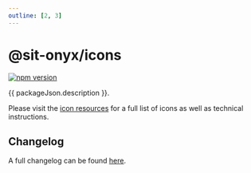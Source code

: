 ```yaml
---
outline: [2, 3]
---
```


<script lang="ts" setup>
import packageJson from "../../../../../packages/icons/package.json";
</script>

# @sit-onyx/icons

<div class="hide-external-link">

[![npm version](https://badge.fury.io/js/@sit-onyx%2Ficons.svg)](https://www.npmjs.com/package/@sit-onyx/icons)

</div>

{{ packageJson.description }}.

Please visit the [icon resources](/icons) for a full list of icons as well as technical instructions.

## Changelog

A full changelog can be found [here](/development/packages/changelogs/icons).
